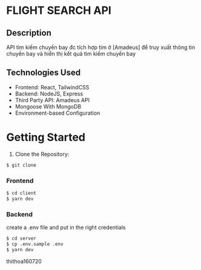 # FLIGHT SEARCH API

## Description

API tìm kiếm chuyến bay đc tích hợp tìm ở [Amadeus] để truy xuất thông tin chuyến bay và hiển thị kết quả tìm kiếm chuyến bay
## Technologies Used

- Frontend: React, TailwindCSS
- Backend: NodeJS, Express
- Third Party API: Amadeus API
- Mongoose With MongoDB
- Environment-based Configuration

# Getting Started

1. Clone the Repository:

```bash
$ git clone 
```

### Frontend

```bash
$ cd client
$ yarn dev
```

### Backend

create a .env file and put in the right credentials

```bash
$ cd server
$ cp .env.sample .env
$ yarn dev
```
thithoa160720